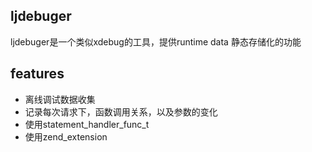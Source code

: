 ## ljdebuger
ljdebuger是一个类似xdebug的工具，提供runtime data 静态存储化的功能

## features

* 离线调试数据收集
* 记录每次请求下，函数调用关系，以及参数的变化
* 使用statement_handler_func_t
* 使用zend_extension
